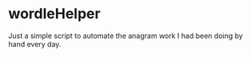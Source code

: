 # wordleHelper
Just a simple script to automate the anagram work I had been doing by hand every day.

